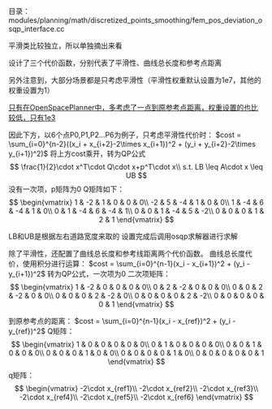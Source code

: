 
目录：modules/planning/math/discretized_points_smoothing/fem_pos_deviation_osqp_interface.cc

平滑类比较独立，所以单独摘出来看

设计了三个代价函数，分别代表了平滑性、曲线总长度和参考点距离

另外注意到，大部分场景都是只考虑平滑性（平滑性权重默认设置为1e7，其他的权重设置为1）

[只有在OpenSpacePlanner中，多考虑了一点到原参考点距离，权重设置的也比较低，只有1e3](https://github.com/ApolloAuto/apollo/commit/3decb9251da7e10b8ddf730c92cb1834a551b099)

因此下方，以6个点P0,P1,P2...P6为例子，只考虑平滑性代价时：
$cost = \sum_{i=0}^{n-2}((x_i + x_{i+2}-2\times x_{i+1})^2 + (y_i + y_{i+2}-2\times y_{i+1})^2)$
将上方cost乘开，转为QP公式
$$
\frac{1}{2}\cdot x^T\cdot Q\cdot x+p^T\cdot x\\
s.t. LB \leq A\cdot x \leq UB
$$
没有一次项，p矩阵为0
Q矩阵如下：
$$
\begin{vmatrix}
1 & -2 & 1 & 0 & 0 & 0\\ 
-2 & 5 & -4 & 1 & 0 & 0\\ 
1 & -4 & 6 & -4 & 1 & 0\\ 
0 & 1 & -4 & 6 & -4 & 1\\ 
0 & 0 & 1 & -4 & 5 & -2\\ 
0 & 0 & 0 & 1 & 2 & 1
\end{vmatrix}
$$

LB和UB是根据左右道路宽度来取的
设置完成后调用osqp求解器进行求解

除了平滑性，还配置了曲线总长度和参考线距离两个代价函数。
曲线总长度代价，使用积分进行运算：
$cost = \sum_{i=0}^{n-1}(x_i - x_{i+1})^2 + (y_i - y_{i+1})^2$
转为QP公式，一次项为0
二次项矩阵：
$$
\begin{vmatrix}
1 & -2 & 0 & 0 & 0 & 0\\ 
0 & 2 & -2 & 0 & 0 & 0\\ 
0 & 0 & 2 & -2 & 0 & 0\\ 
0 & 0 & 0 & 2 & -2 & 0\\ 
0 & 0 & 0 & 0 & 2 & -2\\ 
0 & 0 & 0 & 0 & 0 & 1
\end{vmatrix}
$$

到原参考点的距离：
$cost = \sum_{i=0}^{n-1}(x_i - x_{ref})^2 + (y_i - y_{ref})^2$
Q矩阵：
$$
\begin{vmatrix}
1 & 0 & 0 & 0 & 0 & 0\\ 
0 & 1 & 0 & 0 & 0 & 0\\ 
0 & 0 & 1 & 0 & 0 & 0\\ 
0 & 0 & 0 & 1 & 0 & 0\\ 
0 & 0 & 0 & 0 & 1 & 0\\ 
0 & 0 & 0 & 0 & 0 & 1
\end{vmatrix}
$$
q矩阵：
$$
\begin{vmatrix}
-2\cdot x_{ref1}\\
-2\cdot x_{ref2}\\
-2\cdot x_{ref3}\\
-2\cdot x_{ref4}\\
-2\cdot x_{ref5}\\
-2\cdot x_{ref6}
\end{vmatrix}
$$
